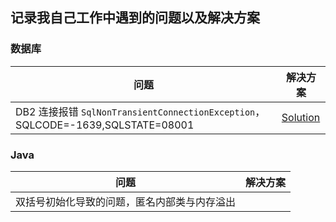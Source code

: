 ## 记录我自己工作中遇到的问题以及解决方案
### 数据库
|问题|解决方案|
|---|---|
|DB2 连接报错 `SqlNonTransientConnectionException`，SQLCODE=-1639,SQLSTATE=08001|[Solution](https://github.com/jinrunheng/my_problem_solution/blob/main/doc/database/20230302.md)|

### Java
|问题|解决方案|
|---|---|
|双括号初始化导致的问题，匿名内部类与内存溢出|| 